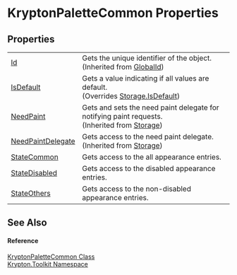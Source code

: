 # KryptonPaletteCommon Properties




## Properties
<table>
<tr>
<td><a href="71a6846f-bfb6-fb58-b361-6b43ae0583a8.md">Id</a></td>
<td>Gets the unique identifier of the object.<br />(Inherited from <a href="9ef2ca3a-e03e-8927-105a-2f9a6fbdf849.md">GlobalId</a>)</td></tr>
<tr>
<td><a href="eb4e3c8a-3f9e-7ab1-43fb-8e77f68f9051.md">IsDefault</a></td>
<td>Gets a value indicating if all values are default.<br />(Overrides <a href="bbc0e831-9474-3bce-65dc-0625d793d8c1.md">Storage.IsDefault</a>)</td></tr>
<tr>
<td><a href="097a0f47-e60c-4bf7-802c-8391c6d8feff.md">NeedPaint</a></td>
<td>Gets and sets the need paint delegate for notifying paint requests.<br />(Inherited from <a href="8406cf55-79a3-e579-4094-be084e489431.md">Storage</a>)</td></tr>
<tr>
<td><a href="879ca7f2-32c5-8581-44f2-c7aee6491db2.md">NeedPaintDelegate</a></td>
<td>Gets access to the need paint delegate.<br />(Inherited from <a href="8406cf55-79a3-e579-4094-be084e489431.md">Storage</a>)</td></tr>
<tr>
<td><a href="be259ca1-794b-241f-5cd7-8d5ca94fadff.md">StateCommon</a></td>
<td>Gets access to the all appearance entries.</td></tr>
<tr>
<td><a href="51c7ae20-3a5b-437b-5733-868c8cde4c81.md">StateDisabled</a></td>
<td>Gets access to the disabled appearance entries.</td></tr>
<tr>
<td><a href="625aa5f4-ac65-1727-7f25-15a92695a2a7.md">StateOthers</a></td>
<td>Gets access to the non-disabled appearance entries.</td></tr>
</table>

## See Also


#### Reference
<a href="10cffef4-a905-e22e-bec3-211bf01ee75e.md">KryptonPaletteCommon Class</a>  
<a href="79d2eac2-21f4-54ff-7552-b20c33c30600.md">Krypton.Toolkit Namespace</a>  
